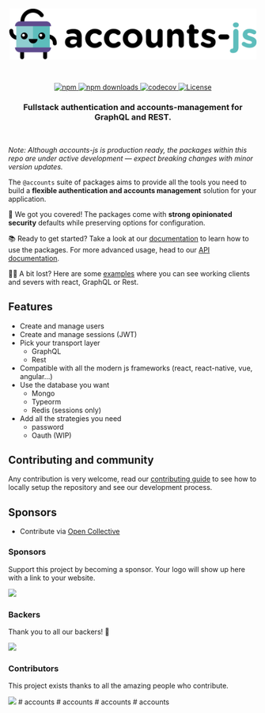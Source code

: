<p align="center">
  <a href="https://www.accountsjs.com">
    <img alt="accounts-js logo" src="https://github.com/accounts-js/accounts/blob/master/website/static/img/logo.png?raw=true" width="500">
  </a>
</p>

<br>

<p align="center">
  <a href="https://www.npmjs.com/package/@maxbezs/server">
   <img alt="npm" src="https://img.shields.io/npm/v/@maxbezs/server">
  </a>
  <a href="https://www.npmjs.com/package/@maxbezs/server">
   <img alt="npm downloads" src="https://img.shields.io/npm/dm/@maxbezs/server">
  </a>
  <a href="https://codecov.io/gh/accounts-js/accounts">
   <img alt="codecov" src="https://img.shields.io/codecov/c/github/accounts-js/accounts">
  </a>
  <a href="https://github.com/accounts-js/accounts/blob/master/LICENSE">
   <img alt="License" src="https://img.shields.io/github/license/accounts-js/accounts">
  </a>
</p>

<h3 align="center">
  Fullstack authentication and accounts-management for GraphQL and REST.
</h3>

<br>

_Note: Although accounts-js is production ready, the packages within this repo are under active development — expect breaking changes with minor version updates._

The `@accounts` suite of packages aims to provide all the tools you need to build a **flexible authentication and accounts management** solution for your application.

🔐 We got you covered! The packages come with **strong opinionated security** defaults while preserving options for configuration.

📚 Ready to get started? Take a look at our [documentation](https://www.accountsjs.com/docs/introduction) to learn how to use the packages. For more advanced usage, head to our [API documentation](https://www.accountsjs.com/docs/api/server/index).

🙋‍♀️ A bit lost? Here are some [examples](https://github.com/accounts-js/accounts/tree/master/examples) where you can see working clients and severs with react, GraphQL or Rest.

## Features

- Create and manage users
- Create and manage sessions (JWT)
- Pick your transport layer
  - GraphQL
  - Rest
- Compatible with all the modern js frameworks (react, react-native, vue, angular...)
- Use the database you want
  - Mongo
  - Typeorm
  - Redis (sessions only)
- Add all the strategies you need
  - password
  - Oauth (WIP)

## Contributing and community

Any contribution is very welcome, read our [contributing guide](CONTRIBUTING.md) to see how to locally setup the repository and see our development process.

## Sponsors

- Contribute via [Open Collective](https://opencollective.com/accounts-js)

### Sponsors

Support this project by becoming a sponsor. Your logo will show up here with a link to your website.

<a href="https://github.com/accounts-js/accounts/graphs/contributors"><img src="https://opencollective.com/accounts-js/sponsors.svg?width=890" /></a>

### Backers

Thank you to all our backers! 🙏

<a href="https://opencollective.com/accounts-js#backers" target="_blank"><img src="https://opencollective.com/accounts-js/backers.svg?width=890" /></a>

### Contributors

This project exists thanks to all the amazing people who contribute.

<a href="https://github.com/accounts-js/accounts/graphs/contributors"><img src="https://opencollective.com/accounts-js/contributors.svg?width=890" /></a>
#   a c c o u n t s 
 
 #   a c c o u n t s 
 
 #   a c c o u n t s 
 
 #   a c c o u n t s 
 
 